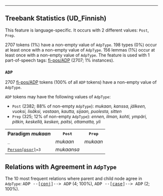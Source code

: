 

--------------------------------------------------------------------------------

## Treebank Statistics (UD_Finnish)

This feature is language-specific.
It occurs with 2 different values: `Post`, `Prep`.

2707 tokens (1%) have a non-empty value of `AdpType`.
198 types (0%) occur at least once with a non-empty value of `AdpType`.
156 lemmas (1%) occur at least once with a non-empty value of `AdpType`.
The feature is used with 1 part-of-speech tags: [fi-pos/ADP]() (2707; 1% instances).

### `ADP`

2707 [fi-pos/ADP]() tokens (100% of all `ADP` tokens) have a non-empty value of `AdpType`.

`ADP` tokens may have the following values of `AdpType`:

* `Post` (2382; 88% of non-empty `AdpType`): <em>mukaan, kanssa, jälkeen, vuoksi, lisäksi, vastaan, kautta, sijaan, puolesta, sitten</em>
* `Prep` (325; 12% of non-empty `AdpType`): <em>ennen, ilman, kohti, ympäri, pitkin, keskellä, kesken, paitsi, ottamatta, yli</em>

<table>
  <tr><th>Paradigm <i>mukaan</i></th><th><tt>Post</tt></th><th><tt>Prep</tt></th></tr>
  <tr><td><tt>_</tt></td><td><em>mukaan</em></td><td><em>mukaan</em></td></tr>
  <tr><td><tt><a href="Person[psor].html">Person[psor]</a>=3</tt></td><td><em>mukaansa</em></td><td></td></tr>
</table>

## Relations with Agreement in `AdpType`

The 10 most frequent relations where parent and child node agree in `AdpType`:
<tt>ADP --[<a href="../dep/conj.html">conj</a>]--> ADP</tt> (4; 100%),
<tt>ADP --[<a href="../dep/case.html">case</a>]--> ADP</tt> (2; 100%).

